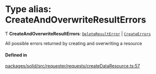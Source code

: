 # Type alias: CreateAndOverwriteResultErrors

Ƭ **CreateAndOverwriteResultErrors**: [`DeleteResultError`](DeleteResultError.md) \| [`CreateErrors`](CreateErrors.md)

All possible errors returned by creating and overwriting a resource

#### Defined in

[packages/solid/src/requester/requests/createDataResource.ts:57](https://github.com/o-development/ldo/blob/e8bb8b1/packages/solid/src/requester/requests/createDataResource.ts#L57)
